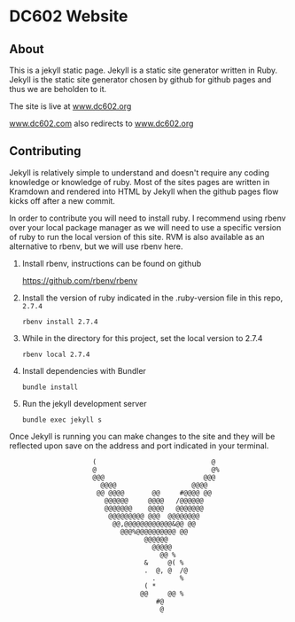 # DC602 Website

## About

This is a jekyll static page.  Jekyll is a static site generator written in Ruby.  Jekyll is the static site generator chosen by github for github pages and thus we are beholden to it.

The site is live at www.dc602.org

www.dc602.com also redirects to www.dc602.org

## Contributing

Jekyll is relatively simple to understand and doesn't require any coding knowledge or knowledge of ruby.  Most of the sites pages are written in Kramdown and rendered into HTML by Jekyll when the github pages flow kicks off after a new commit.

In order to contribute you will need to install ruby.  I recommend using rbenv over your local package manager as we will need to use a specific version of ruby to run the local version of this site.  RVM is also available as an alternative to rbenv, but we will use rbenv here.

1. Install rbenv, instructions can be found on github

	https://github.com/rbenv/rbenv
2. Install the version of ruby indicated in the .ruby-version file in this repo, `2.7.4`

	`rbenv install 2.7.4`
3. While in the directory for this project, set the local version to 2.7.4

	`rbenv local 2.7.4`
4. Install dependencies with Bundler

	`bundle install`
5. Run the jekyll development server

	`bundle exec jekyll s`

Once Jekyll is running you can make changes to the site and they will be reflected upon save on the address and port indicated in your terminal.





                         (                             @
                         @                             @%
                         @@@                         @@@
                           @@@@                   @@@@
                          @@ @@@@       @@     #@@@@ @@
                            @@@@@@     @@@@   /@@@@@@
                            @@@@@@@    @@@@   @@@@@@@
                             @@@@@@@@@ @@@  @@@@@@@@
                              @@,@@@@@@@@@@@@&@@ @@
                                @@@%@@@@@@@@@@ @@
                                      @@@@@@
                                        @@@@@
                                          @@ %
                                      &     @( %
                                      .  @, @  /@
                                        .      %
                                      ( *
                                     @@     @@ %
                                         #@
                                          @







